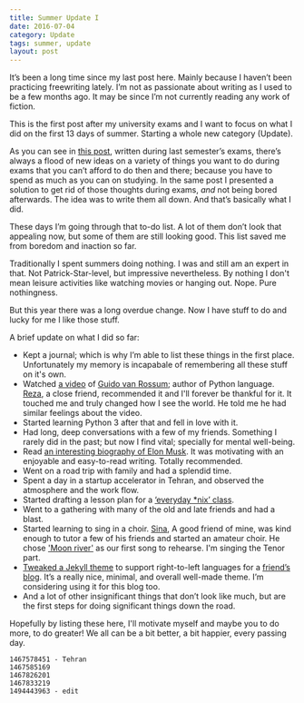 ```yaml
---
title: Summer Update I
date: 2016-07-04
category: Update
tags: summer, update
layout: post
---
```


It’s been a long time since my last post here. 
Mainly because I haven’t been practicing freewriting lately. 
I’m not as passionate about writing as I used to be a few months ago. 
It may be since I’m not currently reading any work of fiction. 

This is the first post after my university exams and I want to focus on what I did on the first 13 days of summer. Starting a whole new category (Update).

As you can see in [this post](https://mehsen.com/freewritings/2016/01/09/for-when-im-bored/), written during last semester’s exams, there’s always a flood of new ideas on a variety of things you want to do during exams that you can’t afford to do then and there; because you have to spend as much as you can on studying. In the same post I presented a solution to get rid of those thoughts during exams, *and* not being bored afterwards. The idea was to write them all down. And that’s basically what I did.   

These days I’m going through that to-do list. A lot of them don’t look that appealing now, but some of them are still looking good. This list saved me from boredom and inaction so far.  

Traditionally I spent summers doing nothing. I was and still am an expert in that. Not Patrick-Star-level, but impressive nevertheless. By nothing I don't mean leisure activities like watching movies or hanging out. Nope. Pure nothingness.  

But this year there was a long overdue change. Now I have stuff to do and lucky for me I like those stuff.

A brief update on what I did so far: 

- Kept a journal; which is why I’m able to list these things in the first place. Unfortunately my memory is incapabale of remembering all these stuff on it's own.  
- Watched [a video](https://www.youtube.com/watch?v=YgtL4S7Hrwo) of [Guido van Rossum](https://en.wikipedia.org/wiki/Guido_van_Rossum); author of Python language. [Reza](https://twitter.com/shalbafzadeh), a close friend, recommended it and I'll forever be thankful for it. It touched me and truly changed how I see the world. He told me he had similar feelings about the video.  
- Started learning Python 3 after that and fell in love with it.  
- Had long, deep conversations with a few of my friends. Something I rarely did in the past; but now I find vital; specially for mental well-being.  
- Read [an interesting biography of Elon Musk](/update/2017/05/11/elon-musk-book/ "Mehsen.com: Friendship, Kindle, and Elon Musk"). It was motivating with an enjoyable and easy-to-read writing. Totally recommended.  
- Went on a road trip with family and had a splendid time.  
- Spent a day in a startup accelerator in Tehran, and observed the atmosphere and the work flow.  
- Started drafting a lesson plan for a [‘everyday *nix’ class](https://github.com/mohsend/everyday-nix).  
- Went to a gathering with many of the old and late friends and had a blast.  
- Started learning to sing in a choir. [Sina](https://www.instagram.com/sinaswebz/), A good friend of mine, was kind enough to tutor a few of his friends and started an amateur choir. He chose ['Moon river'](http://www.gasworkschoir.co.uk/node/11) as our first song to rehearse. I'm singing the Tenor part.   
- [Tweaked a Jekyll theme](https://github.com/mohsend/the-plain) to support right-to-left languages for a [friend’s blog](http://pe42.ir/). It’s a really nice, minimal, and overall well-made theme. I’m considering using it for this blog too.  
- And a lot of other insignificant things that don’t look like much, but are the first steps for doing significant things down the road.  

Hopefully by listing these here, I'll motivate myself and maybe you to do more, to do greater! We all can be a bit better, a bit happier, every passing day.  

```
1467578451 - Tehran  
1467585169 
1467826201 
1467833219 
1494443963 - edit
```
